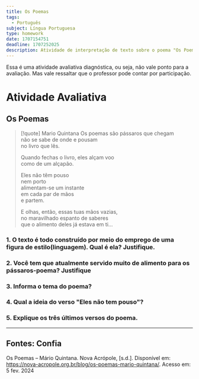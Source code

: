 ```yaml
---
title: Os Poemas
tags:
  - Português
subject: Língua Portuguesa
type: homework
date: 1707154751
deadline: 1707252025
description: Atividade de interpretação de texto sobre o poema "Os Poemas".
---
```

Essa é uma atividade avaliativa diagnóstica, ou seja, não vale ponto para a avaliação. Mas vale ressaltar que o professor pode contar por participação.
# Atividade Avaliativa
## Os Poemas
> [!quote] Mario Quintana
> Os poemas são pássaros que chegam <br>
> não se sabe de onde e pousam  <br>
> no livro que lês. <br>
> 
> Quando fechas o livro, eles alçam voo <br>
> como de um alçapão. <br>
>
> Eles não têm pouso <br>
> nem porto <br>
> alimentam-se um instante <br>
> em cada par de mãos <br>
> e partem. <br>
> 
> E olhas, então, essas tuas mãos vazias, <br>
> no maravilhado espanto de saberes <br>
> que o alimento deles já estava em ti… <br>

### 1. O texto é todo construído por meio do emprego de uma figura de estilo(linguagem). Qual é ela? Justifique.

### 2. Você tem que atualmente servido muito de alimento para os pássaros-poema? Justifique

### 3. Informa o tema do poema?

### 4. Qual a ideia do verso "Eles não tem pouso"?

### 5. Explique os três últimos versos do poema.








---

## Fontes: Confia

Os Poemas – Mário Quintana. Nova Acrópole, [s.d.]. Disponível em: <https://nova-acropole.org.br/blog/os-poemas-mario-quintana/>. Acesso em: 5 fev. 2024

